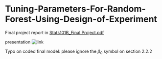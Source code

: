 # Tuning-Parameters-For-Random-Forest-Using-Design-of-Experiment

Final project report in [Stats101B_Final Project.pdf](https://github.com/proudjiao/Tuning-Parameters-For-Random-Forest-Using-Design-of-Experiment/blob/main/Stats101B_Final%20Project.pdf)

presentation ![link](https://youtu.be/ul5O7u9fnv0)

Typo on coded final model: please ignore the $\beta_0$ symbol on section 2.2.2
